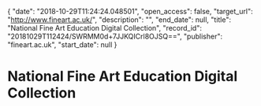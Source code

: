 {
  "date": "2018-10-29T11:24:24.048501", 
  "open_access": false, 
  "target_url": "http://www.fineart.ac.uk/", 
  "description": "", 
  "end_date": null, 
  "title": "National Fine Art Education Digital Collection", 
  "record_id": "20181029T112424/SWRMM0d+7JJKQICrl8OJSQ==", 
  "publisher": "fineart.ac.uk", 
  "start_date": null
}

# National Fine Art Education Digital Collection

